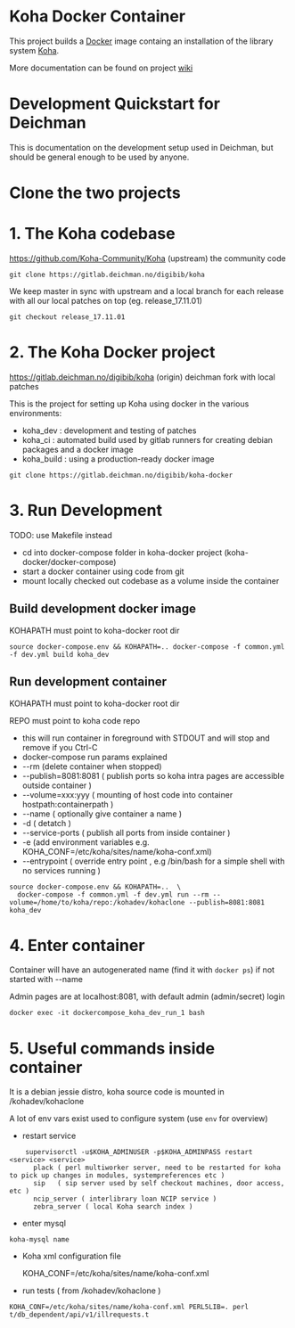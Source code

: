 Koha Docker Container
===

This project builds a [Docker](https://www.docker.com/) image containg an installation of the library system [Koha](http://koha-community.org/).

More documentation can be found on project [wiki](https://gitlab.deichman.no/digibib/koha-docker/wiki)

Development Quickstart for Deichman
===

This is documentation on the development setup used in Deichman, but should be general enough to be used by anyone.


Clone the two projects
====


# 1. The Koha codebase

https://github.com/Koha-Community/Koha  (upstream) the community code


```
git clone https://gitlab.deichman.no/digibib/koha
```

We keep master in sync with upstream and a local branch for each release with all our local patches on top (eg. release_17.11.01)

```
git checkout release_17.11.01
```

# 2. The Koha Docker project

https://gitlab.deichman.no/digibib/koha (origin)   deichman fork with local patches

This is the project for setting up Koha using docker in the various environments:
* koha_dev   : development and testing of patches
* koha_ci    : automated build used by gitlab runners for creating debian packages and a docker image
* koha_build : using a production-ready docker image

```
git clone https://gitlab.deichman.no/digibib/koha-docker
```

# 3. Run Development

TODO: use Makefile instead
* cd into docker-compose folder in koha-docker project (koha-docker/docker-compose)
* start a docker container using code from git
* mount locally checked out codebase as a volume inside the container

## Build development docker image

KOHAPATH must point to koha-docker root dir

```
source docker-compose.env && KOHAPATH=.. docker-compose -f common.yml -f dev.yml build koha_dev
```

## Run development container

KOHAPATH must point to koha-docker root dir

REPO must point to koha code repo

* this will run container in foreground with STDOUT and will stop and remove if you Ctrl-C
* docker-compose run params explained
* --rm (delete container when stopped)
* --publish=8081:8081 ( publish ports so koha intra pages are accessible outside container )
* --volume=xxx:yyy ( mounting of host code into container hostpath:containerpath )
* --name ( optionally give container a name )
* -d ( detatch )
* --service-ports ( publish all ports from inside container )
* -e (add environment variables e.g. KOHA_CONF=/etc/koha/sites/name/koha-conf.xml)
* --entrypoint ( override entry point , e.g /bin/bash for a simple shell with no services running )

```
source docker-compose.env && KOHAPATH=..  \
  docker-compose -f common.yml -f dev.yml run --rm --volume=/home/to/koha/repo:/kohadev/kohaclone --publish=8081:8081 koha_dev
```

# 4. Enter container

Container will have an autogenerated name (find it with `docker ps`) if not started with --name

Admin pages are at localhost:8081, with default admin (admin/secret) login

```
docker exec -it dockercompose_koha_dev_run_1 bash
```

# 5. Useful commands inside container

It is a debian jessie distro, koha source code is mounted in /kohadev/kohaclone

A lot of env vars exist used to configure system (use `env` for overview)

* restart service
```
    supervisorctl -u$KOHA_ADMINUSER -p$KOHA_ADMINPASS restart <service> <service>
      plack ( perl multiworker server, need to be restarted for koha to pick up changes in modules, systempreferences etc )
      sip   ( sip server used by self checkout machines, door access, etc )
      ncip_server ( interlibrary loan NCIP service )
      zebra_server ( local Koha search index )
```

* enter mysql

```
koha-mysql name
```

* Koha xml configuration file

    KOHA_CONF=/etc/koha/sites/name/koha-conf.xml

* run tests ( from /kohadev/kohaclone )

```
KOHA_CONF=/etc/koha/sites/name/koha-conf.xml PERL5LIB=. perl t/db_dependent/api/v1/illrequests.t
```
